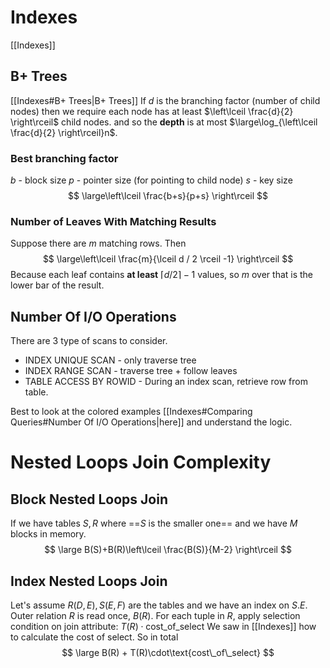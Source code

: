 # Indexes
[[Indexes]]
## B+ Trees
[[Indexes#B+ Trees|B+ Trees]]
If $d$ is the branching factor (number of child nodes)
then we require each node has at least $\left\lceil  \frac{d}{2}  \right\rceil$ child nodes.
and so the **depth** is at most $\large\log_{\left\lceil  \frac{d}{2}  \right\rceil}n$.
### Best branching factor
$b$ - block size
$p$ - pointer size (for pointing to child node)
$s$ - key size
$$
\large\left\lceil  \frac{b+s}{p+s}  \right\rceil
$$
### Number of Leaves With Matching Results
Suppose there are $m$ matching rows. Then
$$
\large\left\lceil  \frac{m}{\lceil d / 2 \rceil -1}  \right\rceil 
$$
Because each leaf contains **at least** $\lceil d / 2 \rceil -1$ values, so $m$ over that is the lower bar of the result.
## Number Of I/O Operations
There are 3 type of scans to consider.
- INDEX UNIQUE SCAN - only traverse tree
- INDEX RANGE SCAN - traverse tree + follow leaves
- TABLE ACCESS BY ROWID - During an index scan, retrieve row from table.

Best to look at the colored examples [[Indexes#Comparing Queries#Number Of I/O Operations|here]] and understand the logic.
# Nested Loops Join Complexity
## Block Nested Loops Join
If we have tables $S,R$ where ==$S$ is the smaller one== and we have $M$ blocks in memory.
$$
\large B(S)+B(R)\left\lceil  \frac{B(S)}{M-2}  \right\rceil 
$$
## Index Nested Loops Join
Let's assume $R(D,E),S(E,F)$ are the tables and we have an index on $S.E$.
Outer relation $R$ is read once, $B(R)$.
For each tuple in $R$, apply selection condition on join attribute: $T(R)\cdot\text{cost\_of\_select}$
We saw in [[Indexes]] how to calculate the cost of select.
So in total
$$
\large B(R) + T(R)\cdot\text{cost\_of\_select}
$$